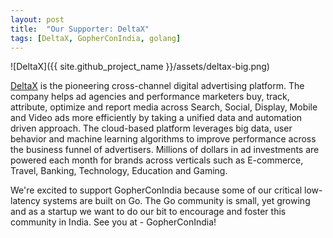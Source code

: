 ```yaml
---
layout: post
title:  "Our Supporter: DeltaX"
tags: [DeltaX, GopherConIndia, golang]
---
```


![DeltaX]({{ site.github_project_name }}/assets/deltax-big.png)

[DeltaX](http://www.deltax.com/) is the pioneering cross-channel digital advertising platform. The company helps ad agencies and performance marketers buy, track, attribute, optimize and report media across Search, Social, Display, Mobile and Video ads more efficiently by taking a unified data and automation driven approach. The cloud-based platform leverages big data, user behavior and machine learning algorithms to improve performance across the business funnel of advertisers. Millions of dollars in ad investments are powered each month for brands across verticals such as E-commerce, Travel, Banking, Technology, Education and Gaming.

We're excited to support GopherConIndia because some of our critical low-latency systems are built on Go. The Go community is small, yet growing and as a startup we want to do our bit to encourage and foster this community in India. See you at - GopherConIndia!


